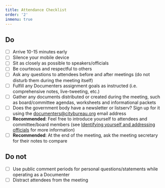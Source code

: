 ```yaml
---
title: Attendance Checklist
order: '2'
inmenu: true
---
```



## Do

- [ ] Arrive 10-15 minutes early
- [ ] Silence your mobile device
- [ ] Sit as closely as possible to speakers/officials
- [ ] Be courteous and respectful to others
- [ ] Ask any questions to attendees before and after meetings (do not disturb them during the meeting itself)
- [ ] Fulfill any Documenters assignment goals as instructed (i.e. comprehensive notes, live-tweeting, etc.)
- [ ] Gather any documents distributed or created during the meeting, such as board/committee agendas, worksheets and informational packets
- [ ] Does the government body have a newsletter or listserv? Sign up for it using the documenters@citybureau.org email address
- [ ] **Recommended**: Feel free to introduce yourself to attendees and committee/board members (see [Identifying yourself and addressing officials](/on-assignment/identifying-addressing-officials/) for more information)
- [ ] **Recommended**: At the end of the meeting, ask the meeting secretary for their notes to compare

## Do not

- [ ] Use public comment periods for personal questions/statements while operating as a Documenter
- [ ] Distract attendees from the meeting
